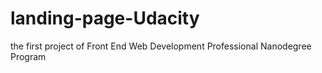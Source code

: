 # landing-page-Udacity
the first project of Front End Web Development Professional Nanodegree Program
